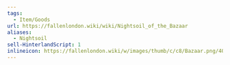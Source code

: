 ```yaml
---
tags:
  - Item/Goods
url: https://fallenlondon.wiki/wiki/Nightsoil_of_the_Bazaar
aliases:
  - Nightsoil
sell-HinterlandScript: 1
inlineicon: https://fallenlondon.wiki/w/images/thumb/c/c8/Bazaar.png/40px-Bazaar.png
---
```


